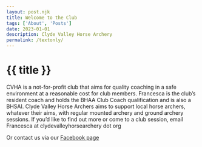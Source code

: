 ```yaml
---
layout: post.njk
title: Welcome to the Club
tags: ['About', 'Posts'] 
date: 2023-01-01
description: Clyde Valley Horse Archery
permalink: /textonly/
---
```


# {{ title }}

CVHA is a not-for-profit club that aims for quality coaching in a safe environment at a reasonable cost for club members. Francesca is the club’s resident coach and holds the BHAA Club Coach qualification and is also a BHSAI. Clyde Valley Horse Archers aims to support local horse archers, whatever their aims, with regular mounted archery and ground archery sessions. 
If you’d like to find out more or come to a club session, email Francesca at clydevalleyhorsearchery dot org

Or contact us via our [Facebook page](https://m.facebook.com/profile.php?id=100092105130986&eav=AfYaEyRFLDE8B4r0Xgs4ujz_xHkf-kHR7O-IVTLB9Pu-y2qIgIrZfYPGgGEDN2b3K24&tsid=0.8913046025426908&source=result)


